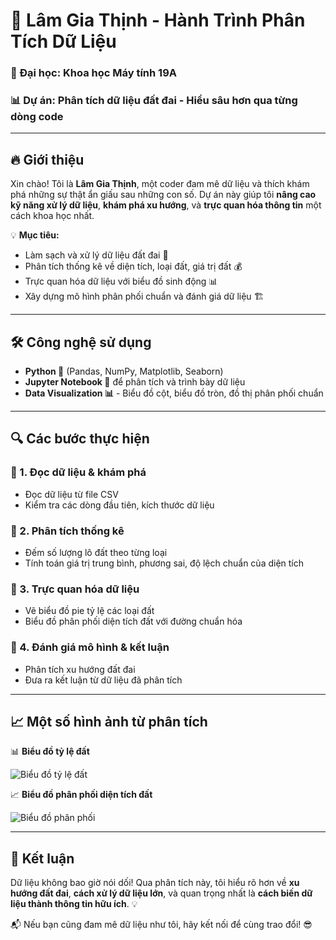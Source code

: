 # 🚀 Lâm Gia Thịnh - Hành Trình Phân Tích Dữ Liệu

### 🏫 Đại học: Khoa học Máy tính 19A  
### 📊 Dự án: Phân tích dữ liệu đất đai - Hiểu sâu hơn qua từng dòng code

---

## 🔥 Giới thiệu
Xin chào! Tôi là **Lâm Gia Thịnh**, một coder đam mê dữ liệu và thích khám phá những sự thật ẩn giấu sau những con số. Dự án này giúp tôi **nâng cao kỹ năng xử lý dữ liệu**, **khám phá xu hướng**, và **trực quan hóa thông tin** một cách khoa học nhất.

💡 **Mục tiêu:**
- Làm sạch và xử lý dữ liệu đất đai 📌
- Phân tích thống kê về diện tích, loại đất, giá trị đất 💰
- Trực quan hóa dữ liệu với biểu đồ sinh động 📊
- Xây dựng mô hình phân phối chuẩn và đánh giá dữ liệu 🏗

---

## 🛠 Công nghệ sử dụng
- **Python 🐍** (Pandas, NumPy, Matplotlib, Seaborn)
- **Jupyter Notebook 📓** để phân tích và trình bày dữ liệu
- **Data Visualization 📊** - Biểu đồ cột, biểu đồ tròn, đồ thị phân phối chuẩn

---

## 🔍 Các bước thực hiện
### 📌 1. Đọc dữ liệu & khám phá
- Đọc dữ liệu từ file CSV
- Kiểm tra các dòng đầu tiên, kích thước dữ liệu

### 📌 2. Phân tích thống kê
- Đếm số lượng lô đất theo từng loại
- Tính toán giá trị trung bình, phương sai, độ lệch chuẩn của diện tích

### 📌 3. Trực quan hóa dữ liệu
- Vẽ biểu đồ pie tỷ lệ các loại đất
- Biểu đồ phân phối diện tích đất với đường chuẩn hóa

### 📌 4. Đánh giá mô hình & kết luận
- Phân tích xu hướng đất đai
- Đưa ra kết luận từ dữ liệu đã phân tích

---

## 📈 Một số hình ảnh từ phân tích
📊 **Biểu đồ tỷ lệ đất**

![Biểu đồ tỷ lệ đất](https://via.placeholder.com/800x400.png?text=Pie+Chart)

📈 **Biểu đồ phân phối diện tích đất**

![Biểu đồ phân phối](https://via.placeholder.com/800x400.png?text=Distribution+Graph)

---

## 🚀 Kết luận
Dữ liệu không bao giờ nói dối! Qua phân tích này, tôi hiểu rõ hơn về **xu hướng đất đai**, **cách xử lý dữ liệu lớn**, và quan trọng nhất là **cách biến dữ liệu thành thông tin hữu ích**. 💡

📬 Nếu bạn cũng đam mê dữ liệu như tôi, hãy kết nối để cùng trao đổi! 😎
